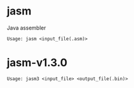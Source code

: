 # jasm
Java assembler


```
Usage: jasm <input_file(.asm)>
```

# jasm-v1.3.0

```
Usage: jasm3 <input_file> <output_file(.bin)>
```
